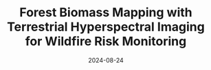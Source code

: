---
title: "Forest Biomass Mapping with Terrestrial Hyperspectral Imaging for
Wildfire Risk Monitoring"
image: /images/publications/nathaniel_ssrr.png
collection: publications
category: conferences
permalink: /publication/2024-09-01-ananya-RAL
# excerpt: 'This paper is about fixing template issue #693.'
date: 2024-08-24
venue: 'IEEE International Symposium on Safety, Security, and Rescue Robotics'
# paperurl: 'http://academicpages.github.io/files/paper3.pdf'
citation: 'Nathaniel Hanson, James Tukpah, <b>Sarvesh Prajapati</b>, Yash Mewada, Taşkin Padır'
# slidesurl: 'ab'
---